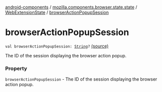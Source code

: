 [android-components](../../index.md) / [mozilla.components.browser.state.state](../index.md) / [WebExtensionState](index.md) / [browserActionPopupSession](./browser-action-popup-session.md)

# browserActionPopupSession

`val browserActionPopupSession: `[`String`](https://kotlinlang.org/api/latest/jvm/stdlib/kotlin/-string/index.html)`?` [(source)](https://github.com/mozilla-mobile/android-components/blob/master/components/browser/state/src/main/java/mozilla/components/browser/state/state/WebExtensionState.kt#L23)

The ID of the session displaying
the browser action popup.

### Property

`browserActionPopupSession` - The ID of the session displaying
the browser action popup.